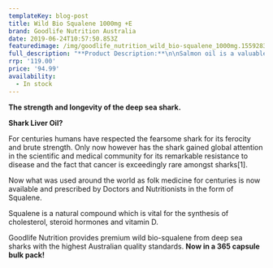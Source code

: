 ```yaml
---
templateKey: blog-post
title: Wild Bio Squalene 1000mg +E
brand: Goodlife Nutrition Australia
date: 2019-06-24T10:57:50.853Z
featuredimage: /img/goodlife_nutrition_wild_bio-squalene_1000mg.1559283817.png
full_description: "**Product Description:**\n\nSalmon oil is a valuable source of Omega-3 polyunsaturated fatty acids. These fatty acids help maintain healthy eyes, skin and muscles. Can be used for relief of minor skin complaints.\n\nFish oil is a natural source of the omega-3 fatty acids eicosapentaenoic acid (EPA) and Docosahexaenoic acid (DHA). Omega-3 fatty acids are essential fatty acids, and must therefore be obtained from the diet or through supplementation. They have a vast array of important functions in the body and a large amount of scientific research supports the effective use of omega-3 fatty acids from fish oil in a variety of conditions, including maintaining cardiovascular health.\n\n**Each capsule contains:**\n\nFish oil - Natural\t1g(1000mg)\n\nEquiv. Eicosapentaenoic Acid\t180mg\n\nDocosahexaenoic Acid\t120mg\n\nOmega-3 marine triglycerides\t300mg\n\nFree from corn, yeast, wheat, gluten, sugar, egg, dairy, sodium, artificial colours and flavours uten, yeast, artificial colouring, artificial flavouring or preservatives.\n\n**Directions**:\n\nTake one capsule with meal three times a day, or as directed by your healthcare professional. \n\nAlways read the label. Use only as directed.\n\nIf symptoms persist, see your healthcare professional. \n\nVitamin supplements should not replace a balanced diet.\n\n**Evidences**:\n\nBraun L & Cohen M (2005) Herbs and Natural Supplements and evidence based guide, Elsevier Mosby\n\nWolters M (2005) Diet & Psoriasis : Experimental Data and Clinical Evidence, British Journal of Dermatolog y\n\nMayser Pet al (2002) A Doubleblind, Randomi sed, Placebocontrolle d trial of n-3 Versus n-6 Fatty Acid- Based Lipid Infusion in Atopic Dermatitis, Journal of Parenteral and Enteral Nutrition\n\nHendler S & Rorvik D (2001) Physicians Desk Reference for Nutritional Supplements, Thompsons Medical Healthcare"
rrp: '119.00'
price: '94.99'
availability:
  - In stock
---
```

**The strength and longevity of the deep sea shark.**

**Shark Liver Oil?**

For centuries humans have respected the fearsome shark for its ferocity and brute strength. Only now however has the shark gained global attention in the scientific and medical community for its remarkable resistance to disease and the fact that cancer is exceedingly rare amongst sharks\[1].

Now what was used around the world as folk medicine for centuries is now available and prescribed by Doctors and Nutritionists in the form of Squalene.

Squalene is a natural compound which is vital for the synthesis of cholesterol, steroid hormones and vitamin D.

Goodlife Nutrition provides premium wild bio-squalene from deep sea sharks with the highest Australian quality standards. **Now in a 365 capsule bulk pack!**
